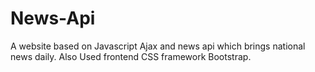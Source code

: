 # News-Api
A website based on Javascript Ajax and news api which brings national news daily.
Also Used frontend CSS framework Bootstrap.
